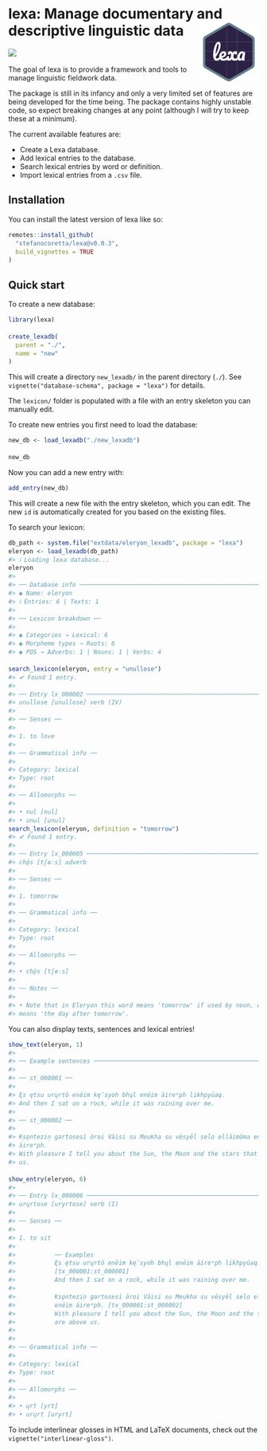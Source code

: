 
<!-- README.md is generated from README.Rmd. Please edit that file -->

# lexa: Manage documentary and descriptive linguistic data <a href="https://stefanocoretta.github.io/lexa/"><img src="man/figures/logo.png" align="right" height="120" /></a>

<!-- badges: start -->

[![](https://img.shields.io/badge/devel%20version-0.0.3-orange.svg)](https://github.com/stefanocoretta/lexa)
<!-- badges: end -->

The goal of lexa is to provide a framework and tools to manage
linguistic fieldwork data.

The package is still in its infancy and only a very limited set of
features are being developed for the time being. The package contains
highly unstable code, so expect breaking changes at any point (although
I will try to keep these at a minimum).

The current available features are:

- Create a Lexa database.
- Add lexical entries to the database.
- Search lexical entries by word or definition.
- Import lexical entries from a `.csv` file.

## Installation

You can install the latest version of lexa like so:

``` r
remotes::install_github(
  "stefanocoretta/lexa@v0.0.3",
  build_vignettes = TRUE
)
```

## Quick start

To create a new database:

``` r
library(lexa)

create_lexadb(
  parent = "./",
  name = "new"
)
```

This will create a directory `new_lexadb/` in the parent directory
(`./`). See `vignette("database-schema", package = "lexa")` for details.

The `lexicon/` folder is populated with a file with an entry skeleton
you can manually edit.

To create new entries you first need to load the database:

``` r
new_db <- load_lexadb("./new_lexadb")

new_db
```

Now you can add a new entry with:

``` r
add_entry(new_db)
```

This will create a new file with the entry skeleton, which you can edit.
The new `id` is automatically created for you based on the existing
files.

To search your lexicon:

``` r
db_path <- system.file("extdata/eleryon_lexadb", package = "lexa")
eleryon <- load_lexadb(db_path)
#> ℹ Loading lexa database...
eleryon
#> 
#> ── Database info ───────────────────────────────────────────────────────────────
#> ◉ Name: eleryon
#> ℹ Entries: 6 | Texts: 1
#> 
#> ── Lexicon breakdown ──
#> 
#> ◉ Categories → Lexical: 6
#> ◉ Morpheme types → Roots: 6
#> ◉ POS → Adverbs: 1 | Nouns: 1 | Verbs: 4

search_lexicon(eleryon, entry = "unullose")
#> ✔ Found 1 entry.
#> 
#> ── Entry lx_000002 ─────────────────────────────────────────────────────────────
#> unullose [unullose] verb (IV)
#> 
#> ── Senses ──
#> 
#> 1. to love
#> 
#> ── Grammatical info ──
#> 
#> Category: lexical
#> Type: root
#> 
#> ── Allomorphs ──
#> 
#> • nul [nul]
#> • unul [unul]
search_lexicon(eleryon, definition = "tomorrow")
#> ✔ Found 1 entry.
#> 
#> ── Entry lx_000005 ─────────────────────────────────────────────────────────────
#> chǭs [tʃɵːs] adverb
#> 
#> ── Senses ──
#> 
#> 1. tomorrow
#> 
#> ── Grammatical info ──
#> 
#> Category: lexical
#> Type: root
#> 
#> ── Allomorphs ──
#> 
#> • chǭs [tʃɵːs]
#> 
#> ── Notes ──
#> 
#> • Note that in Eleryon this word means 'tomorrow' if used by noon, otherwise it
#> means 'the day after tomorrow'.
```

You can also display texts, sentences and lexical entries!

``` r
show_text(eleryon, 1)
#> 
#> ── Example sentences ───────────────────────────────────────────────────────────
#> 
#> ── st_000001 ──
#> 
#> Ęs ętsu urųrtō enēim kę̄syoh bhųl enēim āireᵃph likhpyūaq.
#> And then I sat on a rock, while it was raining over me.
#> 
#> ── st_000002 ──
#> 
#> Ksǫnteziṇ gartosesī ōroi Vāisi su Meukha su vēsyēl selo ellāimōma enēim
#> āireᵃph.
#> With pleasure I tell you about the Sun, the Moon and the stars that are above
#> us.

show_entry(eleryon, 6)
#> 
#> ── Entry lx_000006 ─────────────────────────────────────────────────────────────
#> urųrtose [uryrtose] verb (I)
#> 
#> ── Senses ──
#> 
#> 1. to sit
#> 
#>           ── Examples
#>           Ęs ętsu urųrtō enēim kę̄syoh bhųl enēim āireᵃph likhpyūaq.
#>           [tx_000001:st_000001]
#>           And then I sat on a rock, while it was raining over me.
#> 
#>           Ksǫnteziṇ gartosesī ōroi Vāisi su Meukha su vēsyēl selo ellāimōma
#>           enēim āireᵃph. [tx_000001:st_000002]
#>           With pleasure I tell you about the Sun, the Moon and the stars that
#>           are above us.
#> 
#> 
#> ── Grammatical info ──
#> 
#> Category: lexical
#> Type: root
#> 
#> ── Allomorphs ──
#> 
#> • ųrt [yrt]
#> • urųrt [uryrt]
```

To include interlinear glosses in HTML and LaTeX documents, check out
the `vignette("interlinear-gloss")`.
